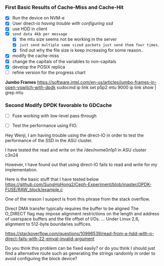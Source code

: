 ### First Basic Results of Cache-Miss and Cache-Hit
- [x] Run the device on NVM-e
- [x] User direct-io *having trouble with configuring ssd*
- [x] use HDD in client
- [x] `send data 4kb per message`
    - [x] the mtu size seems not be working in the server
    - [x] `just send multiple same sized packets just send them four times`.
    - [x] find out why the file size is keep increasing for some reason..

- [x] modify the cache-miss
- [x] change the capitals of the variables to non-capitals
- [x] develop the POSIX replica
- [ ] refine version for the progress chart

**Jumbo Frames**
https://software.intel.com/en-us/articles/jumbo-frames-in-open-vswitch-with-dpdk
sudocmd ip link set p5p2 mtu 9000
ip link show | grep mtu


### Second Modify DPDK favorable to GDCache
- [ ] Fuse working with low-level pass through
- [ ] Test the performance using FIO.


Hey Wenji,
I am having trouble using the direct-IO in order to test the performance of the SSD in the ASU cluster.

I have tested the read and write on the
/dev/nvme0n1p1 in ASU cluster c3n24

However, I have found out that using direct-IO fails to read and write for my implementation.

Here is the basic stuff that I have tested below
https://github.com/SungHoHong2/Ceph-Experiment/blob/master/DPDK-FUSE/RAW_block/example.c

One of the reason I suspect is from this phrase from the stack overflow.

Direct DMA transfer typically requires the buffer to be aligned
The O_DIRECT flag may impose alignment restrictions on the length and address of userspace buffers and the file offset of I/Os. ... Under Linux 2.6, alignment to 512-byte boundaries suffices.

https://stackoverflow.com/questions/10996539/read-from-a-hdd-with-o-direct-fails-with-22-einval-invalid-argument

Do you think this problem can be fixed easily? or do you think I should just find a alternative route such as generating the strings randomly in order to avoid configuring the block device?
